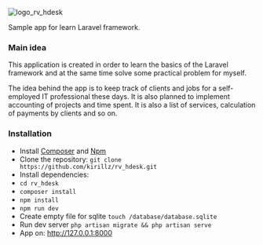 ![logo_rv_hdesk](https://user-images.githubusercontent.com/1161809/164566811-32305752-9625-4f91-a001-1f7fcea895b6.png)

Sample app for learn Laravel framework.


### Main idea
This application is created in order to learn the basics of the Laravel framework and at the same time solve some practical problem for myself.

The idea behind the app is to keep track of clients and jobs for a self-employed IT professional these days. It is also planned to implement accounting of projects and time spent. It is also a list of services, calculation of payments by clients and so on.


### Installation
* Install [Composer](https://getcomposer.org/) and [Npm](https://nodejs.org/)
* Clone the repository: `git clone https://github.com/kirillz/rv_hdesk.git`
* Install dependencies:  
* `cd rv_hdesk`
* `composer install`  
* `npm install`  
* `npm run dev`
* Create empty file for sqlite `touch /database/database.sqlite`
* Run dev server `php artisan migrate && php artisan serve`
* App on: http://127.0.0.1:8000
